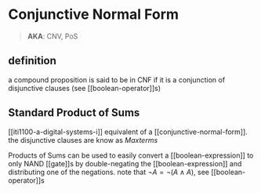 # Conjunctive Normal Form

> **AKA**: CNV, PoS

## definition

a compound proposition is said to be in CNF if it is a conjunction of disjunctive clauses (see [[boolean-operator]]s)

## Standard Product of Sums

[[iti1100-a-digital-systems-i]] equivalent of a [[conjunctive-normal-form]]. the disjunctive clauses are know as _Maxterms_

Products of Sums can be used to easily convert a [[boolean-expression]] to only NAND [[gate]]s by double-negating the [[boolean-expression]] and distributing one of the negations. note that $\lnot A =\lnot (A \land A)$, see [[boolean-operator]]s
